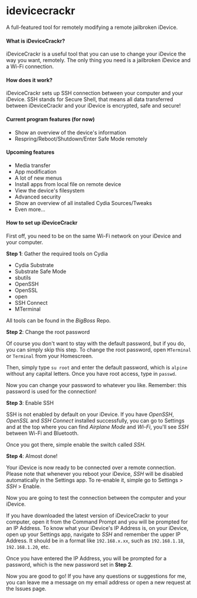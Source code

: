 # idevicecrackr
A full-featured tool for remotely modifying a remote jailbroken iDevice.

#### What is iDeviceCrackr?
iDeviceCrackr is a useful tool that you can use to change your iDevice the way you want, remotely.
The only thing you need is a jailbroken iDevice and a Wi-Fi connection.

#### How does it work?
iDeviceCrackr sets up SSH connection between your computer and your iDevice. SSH stands for Secure Shell, that means all data transferred between iDeviceCrackr and your iDevice is encrypted, safe and secure!

#### Current program features (for now)
- Show an overview of the device's information
- Respring/Reboot/Shutdown/Enter Safe Mode remotely

#### Upcoming features
- Media transfer
- App modification
- A lot of new menus
- Install apps from local file on remote device
- View the device's filesystem
- Advanced security
- Show an overview of all installed Cydia Sources/Tweaks
- Even more...

#### How to set up iDeviceCrackr
First off, you need to be on the same Wi-Fi network on your iDevice and your computer.

**Step 1**: Gather the required tools on Cydia
- Cydia Substrate
- Substrate Safe Mode
- sbutils
- OpenSSH
- OpenSSL
- open
- SSH Connect
- MTerminal

All tools can be found in the *BigBoss* Repo.

**Step 2**: Change the root password

Of course you don't want to stay with the default password, but if you do, you can simply skip this step.
To change the root password, open `MTerminal` or `Terminal` from your Homescreen.

Then, simply type `su root` and enter the default password, which is `alpine` without any capital letters.
Once you have root access, type in `passwd`.

Now you can change your password to whatever you like. Remember: this password is used for the connection!

**Step 3**: Enable SSH

SSH is not enabled by default on your iDevice. If you have *OpenSSH*, *OpenSSL* and *SSH Connect* installed successfully,
you can go to Settings and at the top where you can find *Airplane Mode* and *Wi-Fi*, you'll see *SSH* between Wi-Fi and Bluetooth.

Once you got there, simple enable the switch called *SSH*.

**Step 4**: Almost done!

Your iDevice is now ready to be connected over a remote connection. Please note that whenever you reboot your iDevice, *SSH* will be disabled automatically in the Settings app. To re-enable it, simple go to Settings > *SSH* > Enable.

Now you are going to test the connection between the computer and your iDevice.

If you have downloaded the latest version of iDeviceCrackr to your computer, open it from the Command Prompt and you will be prompted for an IP Address. To know what your iDevice's IP Address is, on your iDevice, open up your Settings app, navigate to *SSH* and remember the upper IP Address. It should be in a format like `192.168.x.xx`, such as `192.168.1.18`, `192.168.1.20`, etc.

Once you have entered the IP Address, you will be prompted for a password, which is the new password set in **Step 2**.

Now you are good to go! If you have any questions or suggestions for me, you can leave me a message on my email address or open a new request at the Issues page.

